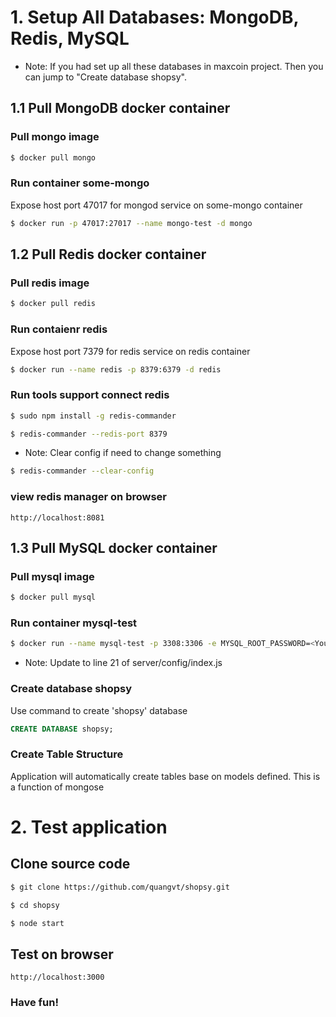# 1. Setup All Databases: MongoDB, Redis, MySQL

* Note: If you had set up all these databases in maxcoin project. Then you can jump to "Create database shopsy".

## 1.1 Pull MongoDB docker container

### Pull mongo image

```sh
$ docker pull mongo
```

### Run container some-mongo

Expose host port 47017 for mongod service on some-mongo container

```sh
$ docker run -p 47017:27017 --name mongo-test -d mongo
```

## 1.2 Pull Redis docker container

### Pull redis image

```sh
$ docker pull redis
```

### Run contaienr redis

Expose host port 7379 for redis service on redis container
```sh
$ docker run --name redis -p 8379:6379 -d redis
```

### Run tools support connect redis

```sh
$ sudo npm install -g redis-commander
```

```sh
$ redis-commander --redis-port 8379 
```

* Note: Clear config if need to change something
```sh
$ redis-commander --clear-config
```

### view redis manager on browser

```
http://localhost:8081
```

## 1.3 Pull MySQL docker container

### Pull mysql image

```sh
$ docker pull mysql
```

### Run container mysql-test

```sh
$ docker run --name mysql-test -p 3308:3306 -e MYSQL_ROOT_PASSWORD=<YourPassword> -d mysql --default-authentication-plugin=mysql_native_password
```

* Note: Update <YourPassword> to line 21 of server/config/index.js

### Create database shopsy

Use command to create 'shopsy' database

```sql
CREATE DATABASE shopsy;
```

### Create Table Structure

Application will automatically create tables base on models defined.
This is a function of mongose

# 2. Test application

## Clone source code
```sh
$ git clone https://github.com/quangvt/shopsy.git

$ cd shopsy

$ node start
```

## Test on browser
```
http://localhost:3000
```

### Have fun!